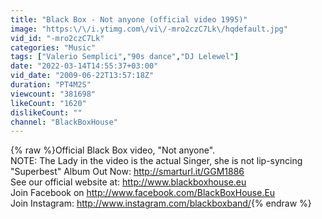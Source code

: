 ```yaml
---
title: "Black Box - Not anyone (official video 1995)"
image: "https:\/\/i.ytimg.com\/vi\/-mro2czC7Lk\/hqdefault.jpg"
vid_id: "-mro2czC7Lk"
categories: "Music"
tags: ["Valerio Semplici","90s dance","DJ Lelewel"]
date: "2022-03-14T14:55:37+03:00"
vid_date: "2009-06-22T13:57:18Z"
duration: "PT4M2S"
viewcount: "381698"
likeCount: "1620"
dislikeCount: ""
channel: "BlackBoxHouse"
---
```

{% raw %}Official Black Box video, &quot;Not anyone&quot;.<br />NOTE: The Lady in the video is the actual Singer, she is not  lip-syncing<br />&quot;Superbest&quot; Album Out Now: <a rel="nofollow" target="blank" href="http://smarturl.it/GGM1886">http://smarturl.it/GGM1886</a><br />See our official website at:  <a rel="nofollow" target="blank" href="http://www.blackboxhouse.eu">http://www.blackboxhouse.eu</a> <br />Join Facebook on  <a rel="nofollow" target="blank" href="http://www.facebook.com/BlackBoxHouse.Eu">http://www.facebook.com/BlackBoxHouse.Eu</a><br />Join Instagram:    <a rel="nofollow" target="blank" href="http://www.instagram.com/blackboxband/">http://www.instagram.com/blackboxband/</a>{% endraw %}
